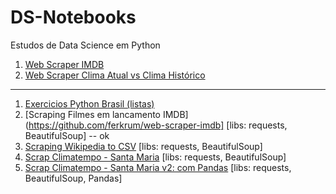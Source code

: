 # DS-Notebooks
Estudos de Data Science em Python


1. [Web Scraper IMDB](https://github.com/ferkrum/web-scraper-imdb)
2. [Web Scraper Clima Atual vs Clima Histórico](https://github.com/ferkrum/web-scraper-clima-atual-vc-clima-historico)





---



1. [Exercicios Python Brasil (listas)](https://github.com/ferkrum/DS-Notebooks/blob/6e150ffffc0141e4e45f8a16f751298d7cb2bf3f/Exercicios%20Python%20Brasil%20Listas%20(1%20a%2018%20de%2024)%20.ipynb)
2. [Scraping Filmes em lancamento IMDB](https://github.com/ferkrum/web-scraper-imdb] [libs: requests, BeautifulSoup] -- ok
3. [Scraping Wikipedia to CSV](https://github.com/ferkrum/DS-Notebooks/blob/main/Web%20Scraping%20Wikipedia%20to%20Dataframe%20(com%20Python%20e%20BeautifulSoup).ipynb) [libs: requests, BeautifulSoup]
4. [Scrap Climatempo - Santa Maria](https://github.com/ferkrum/DS-Notebooks/blob/b674a96a3eb3d5ed861dc6aa97b4a41f5ee0a63e/Scrap%20Climatempo%20SM.ipynb) [libs: requests, BeautifulSoup]
5. [Scrap Climatempo - Santa Maria v2: com Pandas](https://github.com/ferkrum/DS-Notebooks/blob/b674a96a3eb3d5ed861dc6aa97b4a41f5ee0a63e/Scrap%20Climatempo%20+%20Climate-data%20V2%20(com%20Python%20BeautifulSoup%20e%20Pandas).ipynb) [libs: requests, BeautifulSoup, Pandas]
